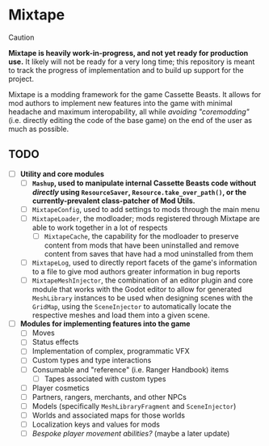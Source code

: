 # Mixtape
> [!CAUTION]
> **Mixtape is heavily work-in-progress, and not yet ready for production use.** It likely will not be ready for a very long time; this repository is meant to track the progress of implementation and to build up support for the project.

Mixtape is a modding framework for the game Cassette Beasts. It allows for mod authors to implement new features into the game with minimal headache and maximum interopability, all while _avoiding "coremodding"_ (i.e. directly editing the code of the base game) on the end of the user as much as possible.

## TODO
- [ ] **Utility and core modules**
  - [ ] **`Mashup`, used to manipulate internal Cassette Beasts code without _directly_ using `ResourceSaver`, `Resource.take_over_path()`, or the currently-prevalent class-patcher of Mod Utils.**
  - [ ] `MixtapeConfig`, used to add settings to mods through the main menu
  - [ ] `MixtapeLoader`, the modloader; mods registered through Mixtape are able to work together in a lot of respects
    - [ ] `MixtapeCache`, the capability for the modloader to preserve content from mods that have been uninstalled and remove content from saves that have had a mod uninstalled from them
  - [ ] `MixtapeLog`, used to directly report facets of the game's information to a file to give mod authors greater information in bug reports
  - [ ] `MixtapeMeshInjector`, the combination of an editor plugin and core module that works with the Godot editor to allow for generated `MeshLibrary` instances to be used when designing scenes with the `GridMap`, using the `SceneInjector` to automatically locate the respective meshes and load them into a given scene.
- [ ] **Modules for implementing features into the game**
  - [ ] Moves
  - [ ] Status effects
  - [ ] Implementation of complex, programmatic VFX
  - [ ] Custom types and type interactions
  - [ ] Consumable and "reference" (i.e. Ranger Handbook) items
    - [ ] Tapes associated with custom types
  - [ ] Player cosmetics
  - [ ] Partners, rangers, merchants, and other NPCs
  - [ ] Models (specifically `MeshLibraryFragment` and `SceneInjector`)
  - [ ] Worlds and associated maps for those worlds
  - [ ] Localization keys and values for mods
  - [ ] _Bespoke player movement abilities?_ (maybe a later update)
